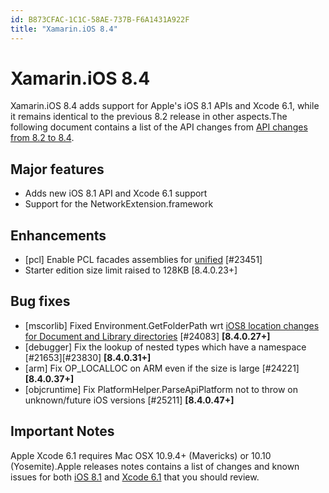 ```yaml
---
id: B873CFAC-1C1C-58AE-737B-F6A1431A922F
title: "Xamarin.iOS 8.4"
---
```


# Xamarin.iOS 8.4



Xamarin.iOS 8.4 adds support for Apple's iOS 8.1 APIs and Xcode 6.1, 
	while it remains identical to the previous 8.2 release in other aspects.The following document contains a list of the API changes from [API changes from 8.2 to 8.4](/releases/ios/api_changes/from_8.2.0_to_8.4.0).

## Major features

-  Adds new iOS 8.1 API and Xcode 6.1 support 
-  Support for the NetworkExtension.framework 


## Enhancements

-  [pcl] Enable PCL facades assemblies for  [unified](/guides/cross-platform/macios/unified/) [#23451]
-  Starter edition size limit raised to 128KB [8.4.0.23+] 


## Bug fixes

-  [mscorlib] Fixed Environment.GetFolderPath wrt  [iOS8 location changes for Document and Library directories](https://developer.apple.com/library/ios/technotes/tn2406/_index.html) [#24083]  **[8.4.0.27+]** 
-  [debugger] Fix the lookup of nested types which have a namespace [#21653][#23830]  **[8.4.0.31+]** 
-  [arm] Fix OP_LOCALLOC on ARM even if the size is large [#24221]  **[8.4.0.37+]** 
-  [objcruntime] Fix PlatformHelper.ParseApiPlatform not to throw on unknown/future iOS versions [#25211]  **[8.4.0.47+]** 


## Important Notes



Apple Xcode 6.1 requires Mac OSX 10.9.4+ (Mavericks) or 10.10 (Yosemite).Apple releases notes contains a list of changes and known issues for both [iOS 8.1](https://developer.apple.com/library/ios/releasenotes/Miscellaneous/RN-iOSSDK-8.1/index.html)
	and [Xcode 6.1](https://developer.apple.com/library/ios/releasenotes/DeveloperTools/RN-Xcode/Chapters/Introduction.html#//apple_ref/doc/uid/TP40001051)
	that you should review.
